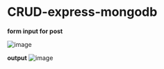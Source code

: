 # CRUD-express-mongodb
**form input for post**

![image](https://user-images.githubusercontent.com/77758884/171938983-44953af7-a347-4ff0-8caf-a96f3115f537.png)

**output**
![image](https://user-images.githubusercontent.com/77758884/171938683-317163f4-21fb-4c9f-b065-fc5f5a736a7a.png)

